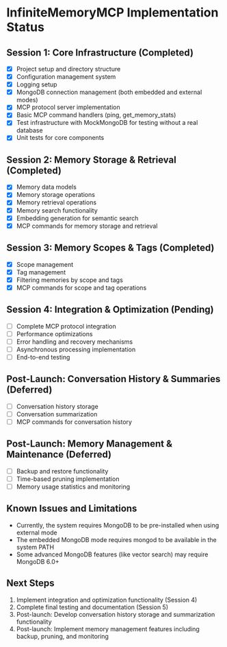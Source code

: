 # InfiniteMemoryMCP Implementation Status

## Session 1: Core Infrastructure (Completed)

- [x] Project setup and directory structure
- [x] Configuration management system
- [x] Logging setup
- [x] MongoDB connection management (both embedded and external modes)
- [x] MCP protocol server implementation
- [x] Basic MCP command handlers (ping, get_memory_stats)
- [x] Test infrastructure with MockMongoDB for testing without a real database
- [x] Unit tests for core components

## Session 2: Memory Storage & Retrieval (Completed)

- [x] Memory data models
- [x] Memory storage operations
- [x] Memory retrieval operations
- [x] Memory search functionality
- [x] Embedding generation for semantic search
- [x] MCP commands for memory storage and retrieval

## Session 3: Memory Scopes & Tags (Completed)

- [x] Scope management
- [x] Tag management
- [x] Filtering memories by scope and tags
- [x] MCP commands for scope and tag operations

## Session 4: Integration & Optimization (Pending)

- [ ] Complete MCP protocol integration
- [ ] Performance optimizations 
- [ ] Error handling and recovery mechanisms
- [ ] Asynchronous processing implementation
- [ ] End-to-end testing

## Post-Launch: Conversation History & Summaries (Deferred)

- [ ] Conversation history storage
- [ ] Conversation summarization
- [ ] MCP commands for conversation history

## Post-Launch: Memory Management & Maintenance (Deferred)

- [ ] Backup and restore functionality
- [ ] Time-based pruning implementation
- [ ] Memory usage statistics and monitoring

## Known Issues and Limitations

- Currently, the system requires MongoDB to be pre-installed when using external mode
- The embedded MongoDB mode requires mongod to be available in the system PATH
- Some advanced MongoDB features (like vector search) may require MongoDB 6.0+

## Next Steps

1. Implement integration and optimization functionality (Session 4)
2. Complete final testing and documentation (Session 5)
3. Post-launch: Develop conversation history storage and summarization functionality
4. Post-launch: Implement memory management features including backup, pruning, and monitoring 